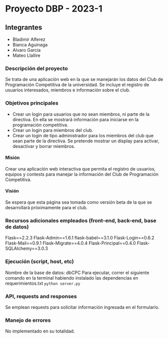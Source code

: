 # Proyecto DBP - 2023-1

## Integrantes

- Bladimir Alferez
- Bianca Aguinaga
- Alvaro García
- Mateo Llallire

### Descripción del proyecto

Se trata de una aplicación web en la que se manejarán los datos del Club de Programación Competitiva de la universidad. Se incluye el registro de usuarios interesados, miembros e información sobre el club.

### Objetivos principales

- Crear un login para usuarios que no sean miembros, ni parte de la directiva. En ella se mostrará información para iniciarse en la programación competitiva.
- Crear un login para miembros del club. 
- Crear un login de tipo administrador para los miembros del club que sean parte de la directiva. Se pretende mostrar un display para activar, desactivar y borrar miembros.

#### Misión

Crear una aplicación web interactiva que permita el registro de usuarios, equipos y contests para manejar la información del Club de Programación Competitiva.

#### Visión

Se espera que esta página sea tomada como versión beta de la que se desarrollará próximamente para el club.

### Recursos adicionales empleados (front-end, back-end, base de datos)

Flask==2.2.3
Flask-Admin==1.6.1
flask-babel==3.1.0
Flask-Login==0.6.2
Flask-Mail==0.9.1
Flask-Migrate==4.0.4
Flask-Principal==0.4.0
Flask-SQLAlchemy==3.0.3


### Ejecución (script, host, etc)

Nombre de la base de datos: dbCPC
Para ejecutar, correr el siguiente comando en la terminal habiendo instalado las dependencias en requerimientos.txt `python server.py`

### API, requests and responses

Se emplean requests para solicitar información ingresada en el formulario.

### Manejo de errores

No implementado en su totalidad.
